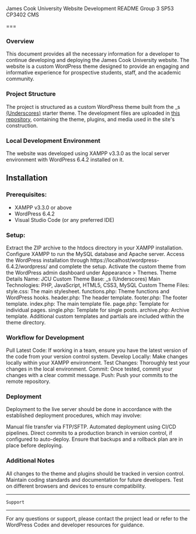 James Cook University Website Development README
Group 3 SP53 CP3402 CMS

===

### Overview

This document provides all the necessary information for a developer to continue developing and deploying the James Cook University website. The website is a custom WordPress theme designed to provide an engaging and informative experience for prospective students, staff, and the academic community.

### Project Structure
The project is structured as a custom WordPress theme built from the _s [(Underscores)](https://underscores.me/) starter theme. The development files are uploaded in [this repository](https://github.com/Huang-Yuanhang/Slack), containing the theme, plugins, and media used in the site's construction.

### Local Development Environment
The website was developed using XAMPP v3.3.0 as the local server environment with WordPress 6.4.2 installed on it.

Installation
---------------

### Prerequisites:
* XAMPP v3.3.0 or above
* WordPress 6.4.2
* Visual Studio Code (or any preferred IDE)

### Setup:

Extract the ZIP archive to the htdocs directory in your XAMPP installation.
Configure XAMPP to run the MySQL database and Apache server.
Access the WordPress installation through https://localhost/wordpress-6.4.2/wordpress/ and complete the setup.
Activate the custom theme from the WordPress admin dashboard under Appearance > Themes.
Theme Details
Name: JCU Custom Theme
Base: _s (Underscores)
Main Technologies: PHP, JavaScript, HTML5, CSS3, MySQL
Custom Theme Files:
style.css: The main stylesheet.
functions.php: Theme functions and WordPress hooks.
header.php: The header template.
footer.php: The footer template.
index.php: The main template file.
page.php: Template for individual pages.
single.php: Template for single posts.
archive.php: Archive template.
Additional custom templates and partials are included within the theme directory.

### Workflow for Development

Pull Latest Code: If working in a team, ensure you have the latest version of the code from your version control system.
Develop Locally: Make changes locally within your XAMPP environment.
Test Changes: Thoroughly test your changes in the local environment.
Commit: Once tested, commit your changes with a clear commit message.
Push: Push your commits to the remote repository.

### Deployment

Deployment to the live server should be done in accordance with the established deployment procedures, which may involve:

Manual file transfer via FTP/SFTP.
Automated deployment using CI/CD pipelines.
Direct commits to a production branch in version control, if configured to auto-deploy.
Ensure that backups and a rollback plan are in place before deploying.

### Additional Notes

All changes to the theme and plugins should be tracked in version control.
Maintain coding standards and documentation for future developers.
Test on different browsers and devices to ensure compatibility.

---------------
    Support
---------------
For any questions or support, please contact the project lead or refer to the WordPress Codex and developer resources for guidance.

